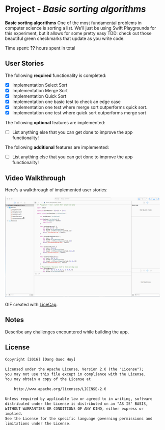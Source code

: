 # Project - *Basic sorting algorithms*

**Basic sorting algorithms** 
One of the most fundamental problems in computer science is sorting a list.
We'll just be using Swift Playgrounds for this experiment, but it allows for some pretty easy TDD: check out those beautiful green checkmarks that update as you write code.

Time spent: **??** hours spent in total

## User Stories

The following **required** functionality is completed:

- [x] Implementation Select Sort
- [x] Implementation Merge Sort
- [x] Implementation Quick Sort
- [x] Implementation one basic test to check an edge case
- [x] Implementation one test where merge sort outperforms quick sort.
- [x] Implementation one test where quick sort outperforms merge sort

The following **optional** features are implemented:

- [ ] List anything else that you can get done to improve the app functionality!

The following **additional** features are implemented:

- [ ] List anything else that you can get done to improve the app functionality!

## Video Walkthrough

Here's a walkthrough of implemented user stories:

![Video Walkthrough](aMCfMN7.gif)

GIF created with [LiceCap](http://www.cockos.com/licecap/).

## Notes

Describe any challenges encountered while building the app.

## License

    Copyright [2016] [Dang Quoc Huy]

    Licensed under the Apache License, Version 2.0 (the "License");
    you may not use this file except in compliance with the License.
    You may obtain a copy of the License at

        http://www.apache.org/licenses/LICENSE-2.0

    Unless required by applicable law or agreed to in writing, software
    distributed under the License is distributed on an "AS IS" BASIS,
    WITHOUT WARRANTIES OR CONDITIONS OF ANY KIND, either express or implied.
    See the License for the specific language governing permissions and
    limitations under the License.
